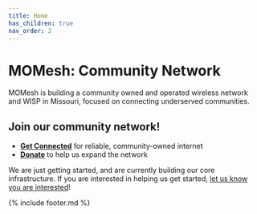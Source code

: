 ```yaml
---
title: Home
has_children: true
nav_order: 2
---
```


# MOMesh: Community Network

MOMesh is building a community owned and operated wireless network and WISP in Missouri, focused on connecting underserved communities.

## Join our community network!

- [**Get Connected**](/join) for reliable, community-owned internet
- [**Donate**](/donate) to help us expand the network

We are just getting started, and are currently building our core infrastructure. If you are interested in helping us get started, [let us know you are interested](/join)!

{% include footer.md %}
